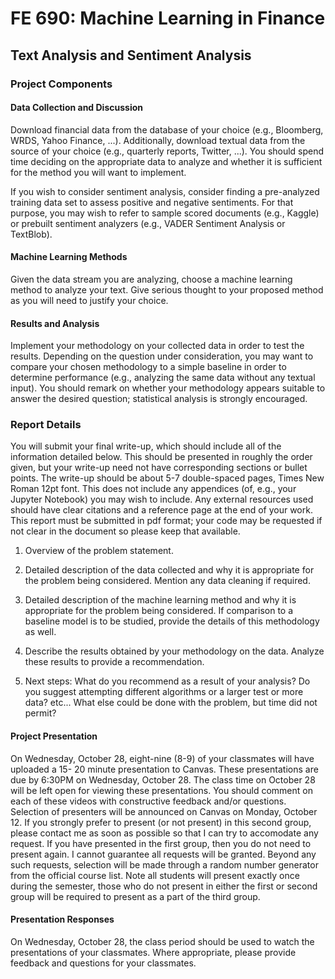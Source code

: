 # FE 690: Machine Learning in Finance

## Text Analysis and Sentiment Analysis

### Project Components

#### Data Collection and Discussion

Download financial data from the database of your choice (e.g., Bloomberg, WRDS, Yahoo
Finance, ...). Additionally, download textual data from the source of your choice (e.g.,
quarterly reports, Twitter, ...). You should spend time deciding on the appropriate data to
analyze and whether it is sufficient for the method you will want to implement.

If you wish to consider sentiment analysis, consider finding a pre-analyzed training
data set to assess positive and negative sentiments. For that purpose, you may wish
to refer to sample scored documents (e.g., Kaggle) or prebuilt sentiment analyzers (e.g., VADER Sentiment
Analysis or TextBlob).

#### Machine Learning Methods

Given the data stream you are analyzing, choose a machine learning method to analyze your
text. Give serious thought to your proposed method as you will need to justify your choice.

#### Results and Analysis

Implement your methodology on your collected data in order to test the results. Depending
on the question under consideration, you may want to compare your chosen methodology to
a simple baseline in order to determine performance (e.g., analyzing the same data without
any textual input). You should remark on whether your methodology appears suitable to
answer the desired question; statistical analysis is strongly encouraged.

### Report Details

You will submit your final write-up, which should include all of the information detailed
below. This should be presented in roughly the order given, but your write-up need not have
corresponding sections or bullet points. The write-up should be about 5-7 double-spaced
pages, Times New Roman 12pt font. This does not include any appendices (of, e.g., your
Jupyter Notebook) you may wish to include. Any external resources used should have clear
citations and a reference page at the end of your work. This report must be submitted in
pdf format; your code may be requested if not clear in the document so please keep that
available.

1. Overview of the problem statement.

2. Detailed description of the data collected and why it is appropriate for the problem
being considered. Mention any data cleaning if required.

3. Detailed description of the machine learning method and why it is appropriate
for the problem being considered. If comparison to a baseline model is to be studied,
provide the details of this methodology as well.

4. Describe the results obtained by your methodology on the data. Analyze these results
to provide a recommendation.

5. Next steps: What do you recommend as a result of your analysis? Do you suggest
attempting different algorithms or a larger test or more data? etc... What else could
be done with the problem, but time did not permit?

#### Project Presentation

On Wednesday, October 28, eight-nine (8-9) of your classmates will have uploaded a 15-
20 minute presentation to Canvas. These presentations are due by 6:30PM on Wednesday,
October 28. The class time on October 28 will be left open for viewing these presentations.
You should comment on each of these videos with constructive feedback and/or questions.
Selection of presenters will be announced on Canvas on Monday, October 12. If you strongly
prefer to present (or not present) in this second group, please contact me as soon as possible
so that I can try to accomodate any request. If you have presented in the first group, then
you do not need to present again. I cannot guarantee all requests will be granted. Beyond
any such requests, selection will be made through a random number generator from the
official course list. Note all students will present exactly once during the semester, those
who do not present in either the first or second group will be required to present as a part
of the third group.

#### Presentation Responses

On Wednesday, October 28, the class period should be used to watch the presentations of your
classmates. Where appropriate, please provide feedback and questions for your classmates.
